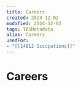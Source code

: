 ```yaml
---
title: Careers
created: 2024-12-02
modified: 2024-12-02
tags: TBSMetadata
alias: Careers
usedFor:
- "[[14812 Occupations]]"
---
```

# Careers
